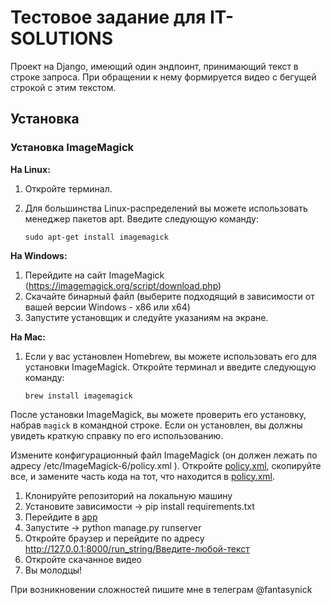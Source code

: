 # Тестовое задание для IT-SOLUTIONS

Проект на Django, имеющий один эндпоинт, принимающий текст в строке запроса.
При обращении к нему формируется видео с бегущей строкой с этим текстом.

## Установка

### Установка ImageMagick

**На Linux:**

1. Откройте терминал.
2. Для большинства Linux-распределений вы можете использовать менеджер пакетов apt. Введите следующую команду:
   
   ```
   sudo apt-get install imagemagick
   ```

**На Windows:**

1. Перейдите на сайт ImageMagick (https://imagemagick.org/script/download.php)
2. Скачайте бинарный файл (выберите подходящий в зависимости от вашей версии Windows - x86 или x64)
3. Запустите установщик и следуйте указаниям на экране.

**На Mac:**

1. Если у вас установлен Homebrew, вы можете использовать его для установки ImageMagick. Откройте терминал и введите следующую команду:

   ```
   brew install imagemagick
   ```

После установки ImageMagick, вы можете проверить его установку, набрав `magick` в командной строке. Если он установлен, вы должны увидеть краткую справку по его использованию.

Измените конфигурационный файл ImageMagick (он должен лежать по адресу /etc/ImageMagick-6/policy.xml
). Откройте [policy.xml](ImageMagick_config%2Fpolicy.xml), скопируйте все, и замените часть кода на тот, что
находится в [policy.xml](ImageMagick_config%2Fpolicy.xml).


1. Клонируйте репозиторий на локальную машину
2. Установите зависимости -> pip install requirements.txt
3. Перейдите в [app](app)
4. Запустите -> python manage.py runserver
5. Откройте браузер и перейдите по адресу http://127.0.0.1:8000/run_string/Введите-любой-текст
6. Откройте скачанное видео
7. Вы молодцы!

При возникновении сложностей пишите мне в телеграм @fantasynick

